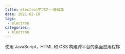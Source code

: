```yaml
---
title: electron学习之——基础篇
date: 2021-02-18
tags:
 - electron
categories:
 - electron
---
```


使用 JavaScript，HTML 和 CSS 构建跨平台的桌面应用程序

<!-- more -->